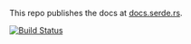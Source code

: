 This repo publishes the docs at [docs.serde.rs](http://docs.serde.rs/serde/).

[![Build Status](https://api.travis-ci.org/serde-rs/docs.svg?branch=master)](https://travis-ci.org/serde-rs/docs)
